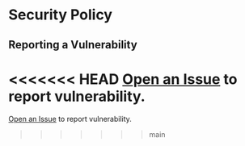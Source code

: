 # Security Policy

## Reporting a Vulnerability

<<<<<<< HEAD
[Open an Issue](https://github.com/labsonline/devcontainer/issues/new?assignees=&labels=&template=security.md&title=) to report vulnerability.
=======
[Open an Issue](https://github.com/anselmes/devos/issues/new?assignees=&labels=&template=security.md&title=) to report vulnerability.
>>>>>>> main

